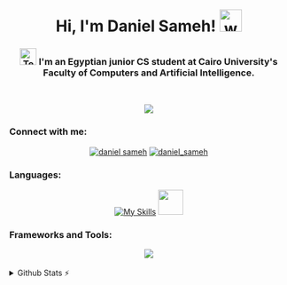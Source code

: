 <h1 align="center">Hi, I'm Daniel Sameh! <img src="https://user-images.githubusercontent.com/72663882/171687151-bb31c996-c9d2-49c8-b593-734946893b23.gif" alt="waving hand gif" aria-hidden="true" width="40" /></h1>
<h3 align="center"><img src="https://raw.githubusercontent.com/Tarikul-Islam-Anik/Animated-Fluent-Emojis/master/Emojis/People/Technologist.png" alt="Technologist" width="30" height="30" /> I'm an Egyptian junior CS student at Cairo University's Faculty of Computers and Artificial Intelligence.</h3>
<div align="center">
  <br>
  
  ![](https://komarev.com/ghpvc/?username=Daniel-Sameh&color=green)

</div>
<h3 align="left">Connect with me:</h3>
<p align="center">
<a href="https://www.linkedin.com/in/daniel-sameh-4b0017263/" target="blank"><img align="center" src="https://img.shields.io/badge/LinkedIn-0077B5?style=for-the-badge&logo=linkedin&logoColor=white" alt="daniel sameh"  /></a>
<!--  -->
<a href="mailto:danielsameh21@gmail.com" target="blank"><img align="center" src="https://img.shields.io/badge/Gmail-D14836?style=for-the-badge&logo=gmail&logoColor=white" alt="daniel_sameh"  /></a>
</p>

<h3 align="left">Languages:</h3>
<div align="center">

[![My Skills](https://skillicons.dev/icons?i=cpp,py,java,js,c,cs,html,css,bootstrap,jquery,mongodb,postgres,mysql)](https://skillicons.dev)
<img height="45vh" src="https://github.com/marwin1991/profile-technology-icons/assets/19180175/3b371807-db7c-45b4-8720-c0cfc901680a">
</div>
<h3 align="left">Frameworks and Tools:</h3>
<div align="center">
  <a href="https://skillicons.dev">
    <img src="https://skillicons.dev/icons?i=react,redux,nodejs,express,spring,django,postman,qt,git,github,clion,idea,visualstudio,vscode" />
  </a>
</div>
<br>
<details>
  <summary>Github Stats ⚡</summary>
  <br>
  
  <a href="#">![Github stats](https://github-readme-stats.vercel.app/api?username=Daniel-Sameh&theme=blueberry&count_private=true&hide_border=true&line_height=20&hide=contribs,issues&show_icons=true)</a>
  <a href="#">![Top Langs](https://github-readme-stats.vercel.app/api/top-langs/?username=Daniel-Sameh&layout=compact&theme=blueberry&count_private=true&hide_border=true)</a>
</details>
